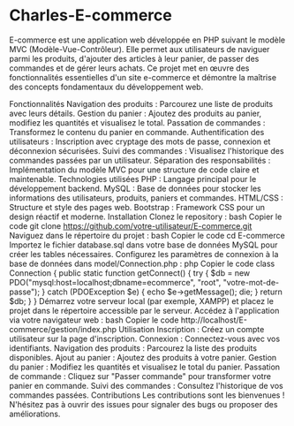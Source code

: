 # Charles-E-commerce

E-commerce est une application web développée en PHP suivant le modèle MVC (Modèle-Vue-Contrôleur). Elle permet aux utilisateurs de naviguer parmi les produits, d'ajouter des articles à leur panier, de passer des commandes et de gérer leurs achats. Ce projet met en œuvre des fonctionnalités essentielles d'un site e-commerce et démontre la maîtrise des concepts fondamentaux du développement web.

Fonctionnalités
Navigation des produits : Parcourez une liste de produits avec leurs détails.
Gestion du panier : Ajoutez des produits au panier, modifiez les quantités et visualisez le total.
Passation de commandes : Transformez le contenu du panier en commande.
Authentification des utilisateurs : Inscription avec cryptage des mots de passe, connexion et déconnexion sécurisées.
Suivi des commandes : Visualisez l'historique des commandes passées par un utilisateur.
Séparation des responsabilités : Implémentation du modèle MVC pour une structure de code claire et maintenable.
Technologies utilisées
PHP : Langage principal pour le développement backend.
MySQL : Base de données pour stocker les informations des utilisateurs, produits, paniers et commandes.
HTML/CSS : Structure et style des pages web.
Bootstrap : Framework CSS pour un design réactif et moderne.
Installation
Clonez le repository :
bash
Copier le code
git clone https://github.com/votre-utilisateur/E-commerce.git
Naviguez dans le répertoire du projet :
bash
Copier le code
cd E-commerce
Importez le fichier database.sql dans votre base de données MySQL pour créer les tables nécessaires.
Configurez les paramètres de connexion à la base de données dans model/Connection.php :
php
Copier le code
class Connection {
    public static function getConnect() {
        try {
            $db = new PDO("mysql:host=localhost;dbname=ecommerce", "root", "votre-mot-de-passe");
        } catch (PDOException $e) {
            echo $e->getMessage();
            die;
        }
        return $db;
    }
}
Démarrez votre serveur local (par exemple, XAMPP) et placez le projet dans le répertoire accessible par le serveur.
Accédez à l'application via votre navigateur web :
bash
Copier le code
http://localhost/E-commerce/gestion/index.php
Utilisation
Inscription : Créez un compte utilisateur sur la page d'inscription.
Connexion : Connectez-vous avec vos identifiants.
Navigation des produits : Parcourez la liste des produits disponibles.
Ajout au panier : Ajoutez des produits à votre panier.
Gestion du panier : Modifiez les quantités et visualisez le total du panier.
Passation de commande : Cliquez sur "Passer commande" pour transformer votre panier en commande.
Suivi des commandes : Consultez l'historique de vos commandes passées.
Contributions
Les contributions sont les bienvenues ! N'hésitez pas à ouvrir des issues pour signaler des bugs ou proposer des améliorations.
